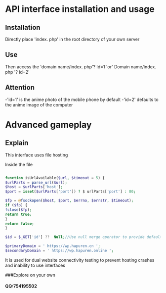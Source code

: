 # API interface installation and usage

## Installation

Directly place 'index. php' in the root directory of your own server

## Use

Then access the 'domain name/index. php'? Id=1 'or' Domain name/index. php '? id=2'

## Attention

-'id=1' is the anime photo of the mobile phone by default
-'id=2' defaults to the anime image of the computer

# Advanced gameplay

## Explain

This interface uses file hosting

Inside the file

```php

function isUrlAvailable($url, $timeout = 5) {
$urlParts = parse_url($url);
$host = $urlParts['host'];
$port = isset($urlParts['port']) ? $ urlParts['port'] : 80;

$fp = @fsockopen($host, $port, $errno, $errstr, $timeout);
if ($fp) {
fclose($fp);
return true;
}
return false;
}

$id = $_GET['id'] ??  Null;//Use null merge operator to provide default value in case id is not set

$primaryDomain = ' https://wp.hapuren.cn ';
$secondaryDomain = ' https://wp.hapuren.online ';

```
It is used for dual website connectivity testing to prevent hosting crashes and inability to use interfaces

###Explore on your own
#### QQ:754195502

